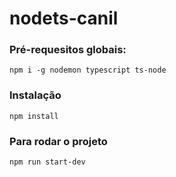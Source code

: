 # nodets-canil

### Pré-requesitos globais:
`npm i -g nodemon typescript ts-node`

### Instalação
`npm install`

### Para rodar o projeto
`npm run start-dev`
